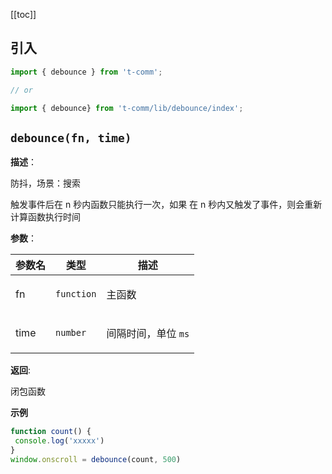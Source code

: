 [[toc]]

## 引入

```ts
import { debounce } from 't-comm';

// or

import { debounce} from 't-comm/lib/debounce/index';
```


## `debounce(fn, time)` 


**描述**：<p>防抖，场景：搜索</p>
<p>触发事件后在 n 秒内函数只能执行一次，如果
在 n 秒内又触发了事件，则会重新计算函数执行时间</p>

**参数**：


| 参数名 | 类型 | 描述 |
| --- | --- | --- |
| fn | <code>function</code> | <p>主函数</p> |
| time | <code>number</code> | <p>间隔时间，单位 <code>ms</code></p> |

**返回**: <p>闭包函数</p>

**示例**

```ts
function count() {
 console.log('xxxxx')
}
window.onscroll = debounce(count, 500)
```
